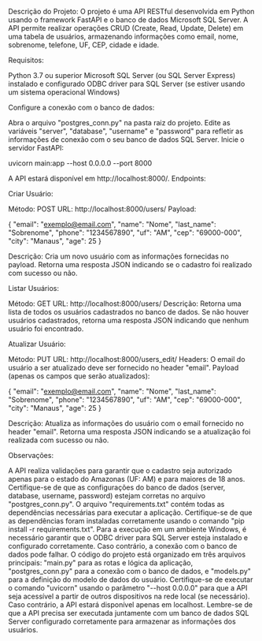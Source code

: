 Descrição do Projeto:
O projeto é uma API RESTful desenvolvida em Python usando o framework FastAPI e o banco de dados Microsoft SQL Server. A API permite realizar operações CRUD (Create, Read, Update, Delete) em uma tabela de usuários, armazenando informações como email, nome, sobrenome, telefone, UF, CEP, cidade e idade.

Requisitos:

Python 3.7 ou superior
Microsoft SQL Server (ou SQL Server Express) instalado e configurado
ODBC driver para SQL Server (se estiver usando um sistema operacional Windows)

Configure a conexão com o banco de dados:

Abra o arquivo "postgres_conn.py" na pasta raiz do projeto.
Edite as variáveis "server", "database", "username" e "password" para refletir as informações de conexão com o seu banco de dados SQL Server.
Inicie o servidor FastAPI:

uvicorn main:app --host 0.0.0.0 --port 8000

A API estará disponível em http://localhost:8000/.
Endpoints:

Criar Usuário:

Método: POST
URL: http://localhost:8000/users/
Payload:


{
    "email": "exemplo@email.com",
    "name": "Nome",
    "last_name": "Sobrenome",
    "phone": "1234567890",
    "uf": "AM",
    "cep": "69000-000",
    "city": "Manaus",
    "age": 25
}

Descrição: Cria um novo usuário com as informações fornecidas no payload. Retorna uma resposta JSON indicando se o cadastro foi realizado com sucesso ou não.


Listar Usuários:

Método: GET
URL: http://localhost:8000/users/
Descrição: Retorna uma lista de todos os usuários cadastrados no banco de dados. Se não houver usuários cadastrados, retorna uma resposta JSON indicando que nenhum usuário foi encontrado.


Atualizar Usuário:

Método: PUT
URL: http://localhost:8000/users_edit/
Headers: O email do usuário a ser atualizado deve ser fornecido no header "email".
Payload (apenas os campos que serão atualizados):

{
    "email": "exemplo@email.com",
    "name": "Nome",
    "last_name": "Sobrenome",
    "phone": "1234567890",
    "uf": "AM",
    "cep": "69000-000",
    "city": "Manaus",
    "age": 25
}

Descrição: Atualiza as informações do usuário com o email fornecido no header "email". Retorna uma resposta JSON indicando se a atualização foi realizada com sucesso ou não.

Observações:

A API realiza validações para garantir que o cadastro seja autorizado apenas para o estado do Amazonas (UF: AM) e para maiores de 18 anos.
Certifique-se de que as configurações do banco de dados (server, database, username, password) estejam corretas no arquivo "postgres_conn.py".
O arquivo "requirements.txt" contém todas as dependências necessárias para executar a aplicação. Certifique-se de que as dependências foram instaladas corretamente usando o comando "pip install -r requirements.txt".
Para a execução em um ambiente Windows, é necessário garantir que o ODBC driver para SQL Server esteja instalado e configurado corretamente. Caso contrário, a conexão com o banco de dados pode falhar.
O código do projeto está organizado em três arquivos principais: "main.py" para as rotas e lógica da aplicação, "postgres_conn.py" para a conexão com o banco de dados, e "models.py" para a definição do modelo de dados do usuário.
Certifique-se de executar o comando "uvicorn" usando o parâmetro "--host 0.0.0.0" para que a API seja acessível a partir de outros dispositivos na rede local (se necessário). Caso contrário, a API estará disponível apenas em localhost.
Lembre-se de que a API precisa ser executada juntamente com um banco de dados SQL Server configurado corretamente para armazenar as informações dos usuários.
